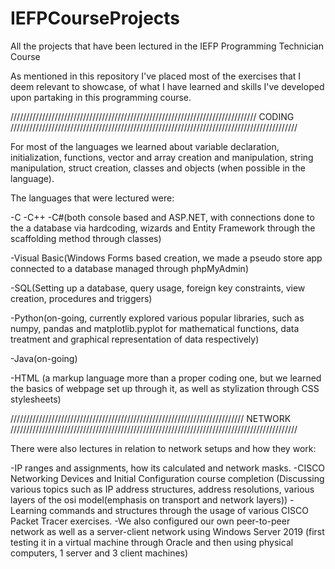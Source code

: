# IEFPCourseProjects
All the projects that have been lectured in the IEFP Programming Technician Course

As mentioned in this repository I've placed most of the exercises that I deem relevant to showcase, of what I have learned and skills I've developed upon partaking in this programming course.


//////////////////////////////////////////////////////////////////////////////         CODING       ///////////////////////////////////////////////////////////////////////////////////////////

For most of the languages we learned about variable declaration, initialization, functions, vector and array creation and manipulation, string manipulation, struct creation, classes and objects (when possible in
the language).

The languages that were lectured were:

-C
-C++
-C#(both console based and ASP.NET, with connections done to the a database via hardcoding, wizards and Entity Framework through the scaffolding method through classes)

-Visual Basic(Windows Forms based creation, we made a pseudo store app connected to a database managed through phpMyAdmin)

-SQL(Setting up a database, query usage, foreign key constraints, view creation, procedures and triggers)

-Python(on-going, currently explored various popular libraries, such as numpy, pandas and matplotlib.pyplot for mathematical functions, data treatment and graphical representation of data respectively)

-Java(on-going)

-HTML (a markup language more than a proper coding one, but we learned the basics of webpage set up through it, as well as stylization through CSS stylesheets)


//////////////////////////////////////////////////////////////////////////          NETWORK         ///////////////////////////////////////////////////////////////////////////////////////////

There were also lectures in relation to network setups and how they work:

-IP ranges and assignments, how its calculated and network masks.
-CISCO Networking Devices and Initial Configuration course completion (Discussing various topics such as IP address structures, address resolutions, various layers of the osi model(emphasis on transport and network layers))
-Learning commands and structures through the usage of various CISCO Packet Tracer exercises.
-We also configured our own peer-to-peer network as well as a server-client network using Windows Server 2019 (first testing it in a virtual machine through Oracle and then using physical computers, 1 server and 3 client machines)

